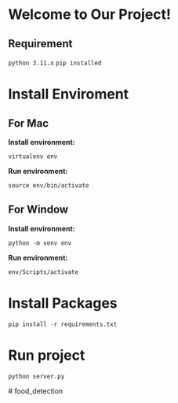 # Welcome to Our Project!

## Requirement
`python 3.11.x`
`pip installed`

# Install Enviroment
## For Mac
**Install environment:** 

`virtualenv env`

**Run environment:**

`source env/bin/activate`

## For Window

**Install environment:**

`python -m venv env`

**Run environment:**

`env/Scripts/activate`
# Install Packages

`pip install -r requirements.txt`

# Run project
`python server.py`

#   f o o d _ d e t e c t i o n 
 
 
